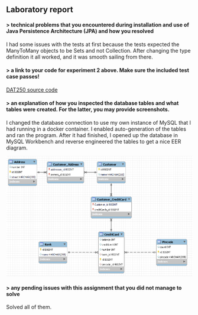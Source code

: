 ## Laboratory report

#### > technical problems that you encountered during installation and use of Java Persistence Architecture (JPA) and how you resolved
I had some issues with the tests at first because the tests expected the ManyToMany objects to be Sets and not Collection. After changing the type definition it all worked, and it was smooth sailing from there.

#### > a link to your code for experiment 2 above. Make sure the included test case passes!
[DAT250 source code](dat250expass2)

#### > an explanation of how you inspected the database tables and what tables were created. For the latter, you may provide screenshots.
I changed the database connection to use my own instance of MySQL that I had running in a docker container. I enabled auto-generation of the tables and ran the program. After it had finished, I opened up the database in MySQL Workbench and reverse engineered the tables to get a nice EER diagram.

![EER diagram](assets/expass2-db.png "EER Diagram")

#### > any pending issues with this assignment that you did not manage to solve
Solved all of them.